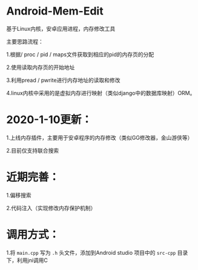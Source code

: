 # Android-Mem-Edit
基于Linux内核，安卓应用进程，内存修改工具

主要思路流程：

1.根据/ proc / pid / maps文件获取到相应的pid的内存页的分配

2.使用读取内存页的开始地址

3.利用pread / pwrite进行内存地址的读取和修改

4.linux内核中采用的是虚拟内存进行映射（类似django中的数据库映射）ORM。

# 2020-1-10更新：
1.上线内存插件，主要用于安卓程序的内存修改（类似GG修改器，金山游侠等）

2.目前仅支持联合搜索


# 近期完善：
1.偏移搜索  
  
2.代码注入（实现修改内存保护机制）

# 调用方式：
  
1.将 `main.cpp` 写为 `.h` 头文件，添加到Android studio 项目中的 `src-cpp` 目录下，利用jni调用C

